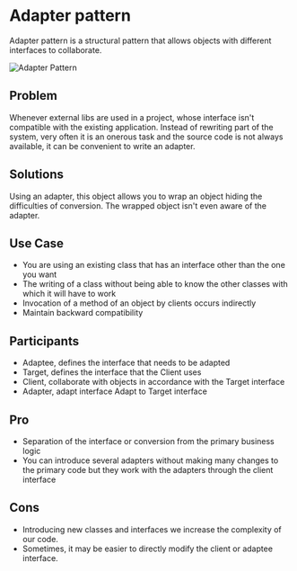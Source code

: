 # Adapter pattern

Adapter pattern is a structural pattern that allows objects with different interfaces to collaborate.

![Adapter Pattern](https://pbs.twimg.com/media/FPq9LgfWQAUUsno?format=png&name=large)

## Problem

Whenever external libs are used in a project, whose interface isn't compatible with the existing application.
Instead of rewriting part of the system, very often it is an onerous task and the source code is not always available, it can be convenient to write an adapter.

## Solutions

Using an adapter, this object allows you to wrap an object hiding the difficulties of conversion. The wrapped object isn't even aware of the adapter.

## Use Case

- You are using an existing class that has an interface other than the one you want
- The writing of a class without being able to know the other classes with which it will have to work
- Invocation of a method of an object by clients occurs indirectly
- Maintain backward compatibility

## Participants

- Adaptee, defines the interface that needs to be adapted
- Target, defines the interface that the Client uses
- Client, collaborate with objects in accordance with the Target interface
- Adapter, adapt interface Adapt to Target interface

## Pro

- Separation of the interface or conversion from the primary business logic
- You can introduce several adapters without making many changes to the primary code but they work with the adapters through the client interface

## Cons

- Introducing new classes and interfaces we increase the complexity of our code.
- Sometimes, it may be easier to directly modify the client or adaptee interface.
